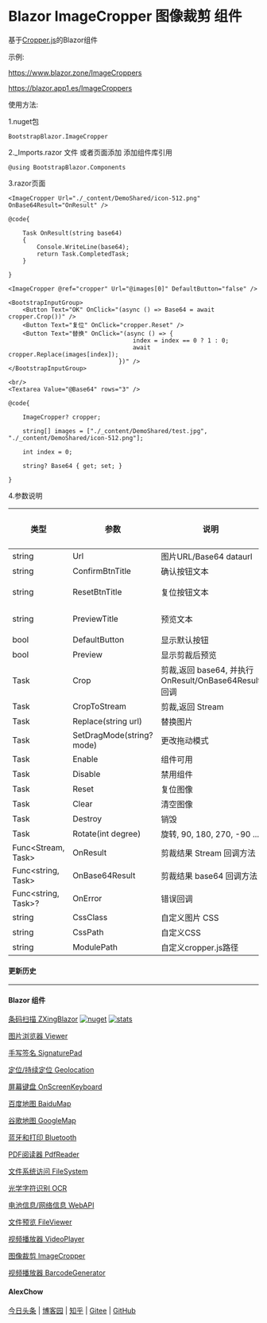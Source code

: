 # Blazor ImageCropper 图像裁剪 组件  

基于[Cropper.js](https://github.com/fengyuanchen/cropperjs)的Blazor组件

示例:

https://www.blazor.zone/ImageCroppers

https://blazor.app1.es/ImageCroppers

使用方法:

1.nuget包

```BootstrapBlazor.ImageCropper```

2._Imports.razor 文件 或者页面添加 添加组件库引用

```@using BootstrapBlazor.Components```


3.razor页面
```
<ImageCropper Url="./_content/DemoShared/icon-512.png" OnBase64Result="OnResult" />

@code{

    Task OnResult(string base64)
    {
        Console.WriteLine(base64);
        return Task.CompletedTask;
    }

}

<ImageCropper @ref="cropper" Url="@images[0]" DefaultButton="false" />

<BootstrapInputGroup>
    <Button Text="OK" OnClick="(async () => Base64 = await cropper.Crop())" />
    <Button Text="复位" OnClick="cropper.Reset" /> 
    <Button Text="替换" OnClick="(async () => {
                                   index = index == 0 ? 1 : 0;
                                   await cropper.Replace(images[index]); 
                               })" />
</BootstrapInputGroup>

<br/>
<Textarea Value="@Base64" rows="3" />

@code{

    ImageCropper? cropper;

    string[] images = ["./_content/DemoShared/test.jpg", "./_content/DemoShared/icon-512.png"];

    int index = 0;

    string? Base64 { get; set; } 

}

```

4.参数说明

|  类型   |  参数   | 说明  | 默认值  | 
|  ----  |  ----  | ----  | ----  | 
| string | Url  | 图片URL/Base64 dataurl |  | 
| string | ConfirmBtnTitle  | 确认按钮文本 | OK | 
| string | ResetBtnTitle  | 复位按钮文本 | 复位 | 
| string | PreviewTitle  | 预览文本 | 预览 |  
| bool | DefaultButton  | 显示默认按钮 | true | 
| bool | Preview  | 显示剪裁后预览 | true | 
| Task<string> |  Crop | 剪裁,返回 base64, 并执行 OnResult/OnBase64Result 回调 | |
| Task<Stream> |  CropToStream | 剪裁,返回 Stream | |
| Task |  Replace(string url) | 替换图片 | |
| Task |  SetDragMode(string? mode) | 更改拖动模式 | |
| Task |  Enable | 组件可用 | |
| Task |  Disable | 禁用组件 | |
| Task |  Reset | 复位图像 | |
| Task |  Clear | 清空图像 | |
| Task |  Destroy | 销毁 | |
| Task |  Rotate(int degree) |  旋转, 90, 180, 270, -90 ... | |
| Func<Stream, Task>  | OnResult | 剪裁结果 Stream 回调方法 | |
| Func<string, Task>  | OnBase64Result  | 剪裁结果 base64 回调方法 | |
| Func&lt;string, Task&gt;? |  OnError | 错误回调 |
| string | CssClass  | 自定义图片 CSS | null | 
| string | CssPath  | 自定义CSS | null | 
| string | ModulePath  | 自定义cropper.js路径 | null | 


#### 更新历史


---
#### Blazor 组件

[条码扫描 ZXingBlazor](https://www.nuget.org/packages/ZXingBlazor#readme-body-tab)
[![nuget](https://img.shields.io/nuget/v/ZXingBlazor.svg?style=flat-square)](https://www.nuget.org/packages/ZXingBlazor) 
[![stats](https://img.shields.io/nuget/dt/ZXingBlazor.svg?style=flat-square)](https://www.nuget.org/stats/packages/ZXingBlazor?groupby=Version)

[图片浏览器 Viewer](https://www.nuget.org/packages/BootstrapBlazor.Viewer#readme-body-tab)

[手写签名 SignaturePad](https://www.nuget.org/packages/BootstrapBlazor.SignaturePad#readme-body-tab)

[定位/持续定位 Geolocation](https://www.nuget.org/packages/BootstrapBlazor.Geolocation#readme-body-tab)

[屏幕键盘 OnScreenKeyboard](https://www.nuget.org/packages/BootstrapBlazor.OnScreenKeyboard#readme-body-tab)

[百度地图 BaiduMap](https://www.nuget.org/packages/BootstrapBlazor.BaiduMap#readme-body-tab)

[谷歌地图 GoogleMap](https://www.nuget.org/packages/BootstrapBlazor.Maps#readme-body-tab)

[蓝牙和打印 Bluetooth](https://www.nuget.org/packages/BootstrapBlazor.Bluetooth#readme-body-tab)

[PDF阅读器 PdfReader](https://www.nuget.org/packages/BootstrapBlazor.PdfReader#readme-body-tab)

[文件系统访问 FileSystem](https://www.nuget.org/packages/BootstrapBlazor.FileSystem#readme-body-tab)

[光学字符识别 OCR](https://www.nuget.org/packages/BootstrapBlazor.OCR#readme-body-tab)

[电池信息/网络信息 WebAPI](https://www.nuget.org/packages/BootstrapBlazor.WebAPI#readme-body-tab)

[文件预览 FileViewer](https://www.nuget.org/packages/BootstrapBlazor.FileViewer#readme-body-tab)

[视频播放器 VideoPlayer](https://www.nuget.org/packages/BootstrapBlazor.VideoPlayer#readme-body-tab)

[图像裁剪 ImageCropper](https://www.nuget.org/packages/BootstrapBlazor.ImageCropper#readme-body-tab)

[视频播放器 BarcodeGenerator](https://www.nuget.org/packages/BootstrapBlazor.BarcodeGenerator#readme-body-tab)

#### AlexChow

[今日头条](https://www.toutiao.com/c/user/token/MS4wLjABAAAAGMBzlmgJx0rytwH08AEEY8F0wIVXB2soJXXdUP3ohAE/?) | [博客园](https://www.cnblogs.com/densen2014) | [知乎](https://www.zhihu.com/people/alex-chow-54) | [Gitee](https://gitee.com/densen2014) | [GitHub](https://github.com/densen2014)

